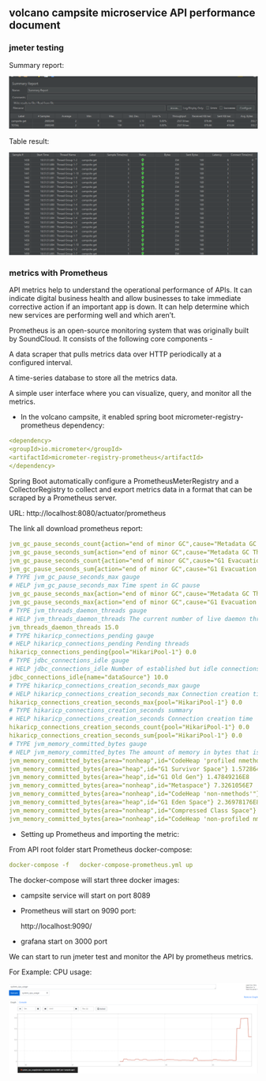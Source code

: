 ## volcano campsite microservice API performance document

### jmeter testing

Summary report:

![summary](summary.png)

Table result:

![table](table.png)



### metrics with Prometheus

API metrics help to understand the operational performance of APIs. It can indicate digital business health and allow businesses to take immediate corrective action if an important app is down. It can help determine which new services are performing well and which aren’t.


Prometheus is an open-source monitoring system that was originally built by SoundCloud. It consists of the following core components -

A data scraper that pulls metrics data over HTTP periodically at a configured interval.

A time-series database to store all the metrics data.

A simple user interface where you can visualize, query, and monitor all the metrics.

- In the volcano campsite, it enabled spring boot micrometer-registry-prometheus dependency:

```yaml
<dependency>
<groupId>io.micrometer</groupId>
<artifactId>micrometer-registry-prometheus</artifactId>
</dependency>
```

Spring Boot  automatically configure a PrometheusMeterRegistry and a CollectorRegistry to collect and export metrics data in a format that can be scraped by a Prometheus server.

URL: http://localhost:8080/actuator/prometheus

The link all download prometheus report:

```yaml
jvm_gc_pause_seconds_count{action="end of minor GC",cause="Metadata GC Threshold"} 1.0
jvm_gc_pause_seconds_sum{action="end of minor GC",cause="Metadata GC Threshold"} 0.012
jvm_gc_pause_seconds_count{action="end of minor GC",cause="G1 Evacuation Pause"} 1.0
jvm_gc_pause_seconds_sum{action="end of minor GC",cause="G1 Evacuation Pause"} 0.012
# TYPE jvm_gc_pause_seconds_max gauge
# HELP jvm_gc_pause_seconds_max Time spent in GC pause
jvm_gc_pause_seconds_max{action="end of minor GC",cause="Metadata GC Threshold"} 0.012
jvm_gc_pause_seconds_max{action="end of minor GC",cause="G1 Evacuation Pause"} 0.012
# TYPE jvm_threads_daemon_threads gauge
# HELP jvm_threads_daemon_threads The current number of live daemon threads
jvm_threads_daemon_threads 15.0
# TYPE hikaricp_connections_pending gauge
# HELP hikaricp_connections_pending Pending threads
hikaricp_connections_pending{pool="HikariPool-1"} 0.0
# TYPE jdbc_connections_idle gauge
# HELP jdbc_connections_idle Number of established but idle connections.
jdbc_connections_idle{name="dataSource"} 10.0
# TYPE hikaricp_connections_creation_seconds_max gauge
# HELP hikaricp_connections_creation_seconds_max Connection creation time
hikaricp_connections_creation_seconds_max{pool="HikariPool-1"} 0.0
# TYPE hikaricp_connections_creation_seconds summary
# HELP hikaricp_connections_creation_seconds Connection creation time
hikaricp_connections_creation_seconds_count{pool="HikariPool-1"} 0.0
hikaricp_connections_creation_seconds_sum{pool="HikariPool-1"} 0.0
# TYPE jvm_memory_committed_bytes gauge
# HELP jvm_memory_committed_bytes The amount of memory in bytes that is committed for the Java virtual machine to use
jvm_memory_committed_bytes{area="nonheap",id="CodeHeap 'profiled nmethods'"} 1.3828096E7
jvm_memory_committed_bytes{area="heap",id="G1 Survivor Space"} 1.572864E7
jvm_memory_committed_bytes{area="heap",id="G1 Old Gen"} 1.47849216E8
jvm_memory_committed_bytes{area="nonheap",id="Metaspace"} 7.3261056E7
jvm_memory_committed_bytes{area="nonheap",id="CodeHeap 'non-nmethods'"} 2555904.0
jvm_memory_committed_bytes{area="heap",id="G1 Eden Space"} 2.36978176E8
jvm_memory_committed_bytes{area="nonheap",id="Compressed Class Space"} 9822208.0
jvm_memory_committed_bytes{area="nonheap",id="CodeHeap 'non-profiled nmethods'"} 4587520.0
```

-  Setting up Prometheus and importing the metric:

From API root folder start Prometheus docker-compose:

```yaml
docker-compose -f   docker-compose-prometheus.yml up
```
The docker-compose will start three docker images:

- campsite service will start on port 8089

- Prometheus will start on 9090 port:
  
  http://localhost:9090/

- grafana start on 3000 port

We can start to run jmeter test and monitor the API by prometheus metrics.

For Example: CPU usage:

![cpu](cpu.png)

